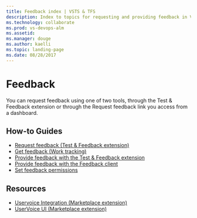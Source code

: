 ```yaml
---
title: Feedback index | VSTS & TFS
description: Index to topics for requesting and providing feedback in VSTS or TFS    
ms.technology: collaborate
ms.prod: vs-devops-alm
ms.assetid:  
ms.manager: douge
ms.author: kaelli
ms.topic: landing-page 
ms.date: 08/28/2017
---
```


# Feedback 
 
You can request feedback using one of two tools, through the Test & Feedback extension or through the Request feedback link you access from a dashboard. 

<!---
## Overview  
[About feedback](about-feedback.md)


## 5-Minute Quickstarts  

-->

## How-to Guides
- [Request feedback (Test & Feedback extension)](/vsts/manual-test/stakeholder/request-stakeholder-feedback?toc=/vsts/collaborate/feedback/toc.json&bc=/vsts/collaborate/feedback/breadcrumb/toc.json )
- [Get feedback (Work tracking)](/vsts/work/connect/get-feedback?toc=/vsts/collaborate/feedback/toc.json&bc=/vsts/collaborate/feedback/breadcrumb/toc.json ) 
- [Provide feedback with the Test & Feedback extension](/vsts/manual-test/stakeholder/provide-stakeholder-feedback?toc=/vsts/collaborate/feedback/toc.json&bc=/vsts/collaborate/feedback/breadcrumb/toc.json )  
- [Provide feedback with the Feedback client](/vsts/work/connect/give-feedback?toc=/vsts/collaborate/feedback/toc.json&bc=/vsts/collaborate/feedback/breadcrumb/toc.json )  
- [Set feedback permissions](/vsts/work/connect/give-permissions-feedback?toc=/vsts/collaborate/feedback/toc.json&bc=/vsts/collaborate/feedback/breadcrumb/toc.json )  


## Resources 

- [Uservoice Integration (Marketplace extension)](https://marketplace.visualstudio.com/items?itemName=ms-vsts.services-uservoice)  
- [UserVoice UI (Marketplace extension)](https://marketplace.visualstudio.com/items?itemName=ms-devlabs.vsts-uservoice-ui)  
